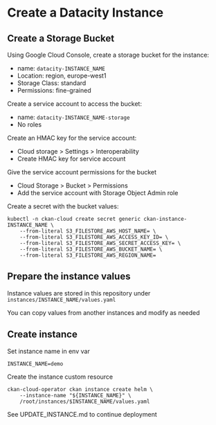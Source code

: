 # Create a Datacity Instance

## Create a Storage Bucket

Using Google Cloud Console, create a storage bucket for the instance:

* name: `datacity-INSTANCE_NAME`
* Location: region, europe-west1
* Storage Class: standard
* Permissions: fine-grained

Create a service account to access the bucket:

* name: `datacity-INSTANCE_NAME-storage`
* No roles

Create an HMAC key for the service account:

* Cloud storage > Settings > Interoperability
* Create HMAC key for service account

Give the service account permissions for the bucket

* Cloud Storage > Bucket > Permissions
* Add the service account with Storage Object Admin role

Create a secret with the bucket values:

```
kubectl -n ckan-cloud create secret generic ckan-instance-INSTANCE_NAME \
    --from-literal S3_FILESTORE_AWS_HOST_NAME= \
    --from-literal S3_FILESTORE_AWS_ACCESS_KEY_ID= \
    --from-literal S3_FILESTORE_AWS_SECRET_ACCESS_KEY= \
    --from-literal S3_FILESTORE_AWS_BUCKET_NAME= \
    --from-literal S3_FILESTORE_AWS_REGION_NAME=
```

## Prepare the instance values

Instance values are stored in this repository under `instances/INSTANCE_NAME/values.yaml`

You can copy values from another instances and modify as needed

## Create instance

Set instance name in env var

```
INSTANCE_NAME=demo
```

Create the instance custom resource

```
ckan-cloud-operator ckan instance create helm \
    --instance-name "${INSTANCE_NAME}" \
    /root/instances/$INSTANCE_NAME/values.yaml
```

See UPDATE_INSTANCE.md to continue deployment